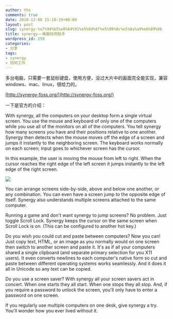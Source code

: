 ```yaml
---
author: ths
comments: true
date: 2010-12-06 15:10:19+00:00
layout: post
slug: synergy-%e7%94%b5%e8%84%91%e5%8d%8f%e5%90%8c%e5%8a%a9%e6%89%8b
title: synergy——电脑协同助手
wordpress_id: 259
categories:
- 分享
tags:
- synergy
- 协同工作
---
```


多台电脑，只需要一套鼠标键盘，使用方便，没过大片中的画面完全能实现，兼容windows、mac、linux，很给力的。





[http://synergy-foss.org/](http://synergy-foss.org/)





一下是官方的介绍：









With synergy, all the computers on your desktop form a single virtual screen. You use the mouse and keyboard of only one of the computers while you use all of the monitors on all of the computers. You tell synergy how many screens you have and their positions relative to one another. Synergy then detects when the mouse moves off the edge of a screen and jumps it instantly to the neighboring screen. The keyboard works normally on each screen; input goes to whichever screen has the cursor.





In this example, the user is moving the mouse from left to right. When the cursor reaches the right edge of the left screen it jumps instantly to the left edge of the right screen.









![](http://synergy2.sourceforge.net/images/warp.gif)









You can arrange screens side-by-side, above and below one another, or any combination. You can even have a screen jump to the opposite edge of itself. Synergy also understands multiple screens attached to the same computer.





Running a game and don't want synergy to jump screens? No problem. Just toggle Scroll Lock. Synergy keeps the cursor on the same screen when Scroll Lock is on. (This can be configured to another hot key.)





Do you wish you could cut and paste between computers? Now you can! Just copy text, HTML, or an image as you normally would on one screen then switch to another screen and paste it. It's as if all your computers shared a single clipboard (and separate primary selection for you X11 users). It even converts newlines to each computer's native form so cut and paste between different operating systems works seamlessly. And it does it all in Unicode so any text can be copied.









Do you use a screen saver? With synergy all your screen savers act in concert. When one starts they all start. When one stops they all stop. And, if you require a password to unlock the screen, you'll only have to enter a password on one screen.





If you regularly use multiple computers on one desk, give synergy a try. You'll wonder how you ever lived without it.



